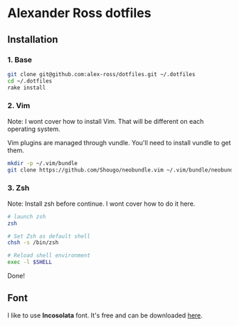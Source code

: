 # Alexander Ross dotfiles

## Installation

### 1. Base
```bash
git clone git@github.com:alex-ross/dotfiles.git ~/.dotfiles
cd ~/.dotfiles
rake install
```

### 2. Vim
Note: I wont cover how to install Vim. That will be different on each operating
system.

Vim plugins are managed through vundle. You'll need to install vundle to get
them.

```bash
mkdir -p ~/.vim/bundle
git clone https://github.com/Shougo/neobundle.vim ~/.vim/bundle/neobundle.vim
```

### 3. Zsh
Note: Install zsh before continue. I wont cover how to do it here.

```bash
# launch zsh
zsh

# Set Zsh as default shell
chsh -s /bin/zsh

# Reload shell environment
exec -l $SHELL
```

Done!

## Font

I like to use **Incosolata** font. It's free and can be downloaded
[here][inconsolata].

[inconsolata]: http://www.levien.com/type/myfonts/inconsolata.html
